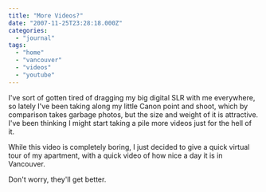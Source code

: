 ```yaml
---
title: "More Videos?"
date: "2007-11-25T23:28:18.000Z"
categories: 
  - "journal"
tags: 
  - "home"
  - "vancouver"
  - "videos"
  - "youtube"
---
```


I've sort of gotten tired of dragging my big digital SLR with me everywhere, so lately I've been taking along my little Canon point and shoot, which by comparison takes garbage photos, but the size and weight of it is attractive. I've been thinking I might start taking a pile more videos just for the hell of it.

While this video is completely boring, I just decided to give a quick virtual tour of my apartment, with a quick video of how nice a day it is in Vancouver.

Don't worry, they'll get better.
